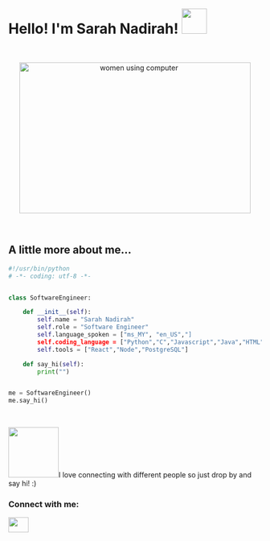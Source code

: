 <h1>Hello! I'm Sarah Nadirah! <img src="https://media.giphy.com/media/mGcNjsfWAjY5AEZNw6/giphy.gif" width="50"></h1>
<br />
<p align="center">
  <img width="460" height="300" src="https://static01.nyt.com/images/2019/06/03/autossell/5/5-jumbo-v3.gif" alt="women using computer">
</p>
<br />
<h2>A little more about me...</h2>

```python
#!/usr/bin/python
# -*- coding: utf-8 -*-


class SoftwareEngineer:

    def __init__(self):
        self.name = "Sarah Nadirah"
        self.role = "Software Engineer"
        self.language_spoken = ["ms_MY", "en_US","]
        self.coding_language = ["Python","C","Javascript","Java","HTML","CSS"]   
        self.tools = ["React","Node","PostgreSQL"]

    def say_hi(self):
        print("")


me = SoftwareEngineer()
me.say_hi()
```
<br />

<p><img src="https://i.pinimg.com/originals/c6/d0/7c/c6d07c8e5fd5eabee04c96694e370432.gif" width="100">I love connecting with different people so just drop by and say hi! :)</p>

<h3 align="left">Connect with me:</h3>
<p align="left">
<a href="your link" target="blank"><img align="center" src="https://cdn.jsdelivr.net/npm/simple-icons@3.0.1/icons/linkedin.svg" alt="" height="30" width="40" /></a>
</p>




